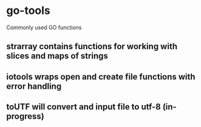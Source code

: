 # go-tools

Commonly used GO functions

## strarray contains functions for working with slices and maps of strings

## iotools wraps open and create file functions with error handling

## toUTF will convert and input file to utf-8 (in-progress)
